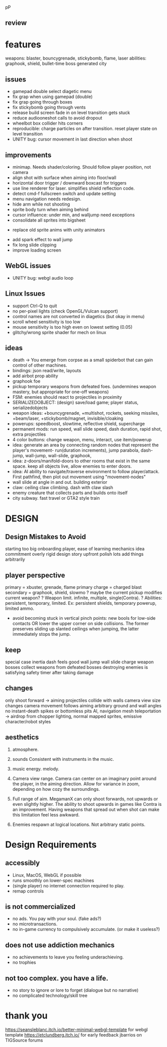 pP

## review

# features
weapons: blaster, bouncygrenade, stickybomb, flame, laser
abilities: graphook, shield, bullet-time
boss
generated city

## issues
- gamepad double select diagetic menu
- fix grap when using gamepad (double)
- fix grap going through boxes
- fix stickybomb going through vents
- release build screen fade in on level transition gets stuck
- reduce audiooneshot calls to avoid dropout
- wheelbot box collider hits corners
- reproducible: charge particles on after transition. reset player state on level transition
- UNITY bug: cursor movement in last direction when shoot

## improvements
- minimap. Needs shader/coloring. Should follow player position, not camera
- align shot with surface when aiming into floor/wall
- horizontal door trigger / downward boxcast for triggers
- use line renderer for laser. simplifies shield reflection code.
- detect cmd-f fullscreen switch and update setting
- menu navigation needs redesign.
- hide arm while not shooting
- sprite body turn when aiming behind
- cursor influence: under min, and walljump need exceptions
- consolidate all sprites into bigsheet
+ replace old sprite anims with unity animators
- add spark effect to wall jump
- fix long slide clipping
- improve loading screen

## WebGL issues
- UNITY bug: webgl audio loop

## Linux Issues
- support Ctrl-Q to quit
- no per-pixel lights (check OpenGL/Vulcan support)
- control names are not converted in diagetics (but okay in menu)
- scroll wheel sensitivity is too low
- mouse sensitivity is too high even on lowest setting (0.05)
- glitchy/wrong sprite shader for mech on linux

## ideas
- death -> You emerge from corpse as a small spiderbot that can gain control of other machines.
- bindings: json read/write, layouts
- add airbot prop ability
- graphook foe
- pickup temporary weapons from defeated foes. (undermines weapon mastery, but appropriate for one-off weapons)
- FSM: enemies should react to projectiles in proximity
- SERIALIZEDOBJECT: (design) save/load game; player status, serializedobjects
- weapon ideas: +bouncygrenade, +multishot, rockets, seeking missiles, +beam/laser, +stickybomb/magnet, invisible/cloaking
- powerups: speedboost, slowtime, reflective shield, supercharge
- permanent mods: run speed, wall slide speed, dash duration, rapid shot, extra projectiles
- 4 color buttons: change weapon, menu, interact, use item/powerup
- idea: generate an area by connecting random nodes that represent the player's movement- run(duration increments), jump parabola, dash-jump, wall-jump, wall-slide, graphook,
- idea: z-doors/manifold-doors to other rooms that exist in the same space. keep all objects live, allow enemies to enter doors.
- idea: AI ability to navigate/traverse environment to follow player/attack. First pathfind, then plot out movement using "movement-nodes"
- wall slide at angle in and out. building exterior
- claw: ceiling claw climbing. dash with claw slash
- enemy creature that collects parts and builds onto itself
- city subway. fast travel or GTA2 style train

# DESIGN
## Design Mistakes to Avoid
starting too big
onboarding player, ease of learning mechanics
idea commitment
overly rigid design
story upfront
polish lots
add things arbitrarily

## player perspective
primary = xbuster, grenade, flame
primary charge = charged blast
secondary = graphook, shield, slowmo
? maybe the current pickup modifies current weapon?
? Weapon limit. infinite, multiple, single(Contra).
? Abilities: persistent, temporary, limited. Ex: persistent shields, temporary powerup, limited ammo.
- avoid becoming stuck in vertical pinch points: new bools for low-side contacts OR lower the upper corner on side collisions. The former preserves sliding up slanted ceilings when jumping, the latter immediately stops the jump.

## keep
special case inertia
dash feels good
wall jump
wall slide
charge weapon
bosses
collect weapons from defeated bosses
destroying enemies is satisfying
safety timer after taking damage

## changes
only shoot forward -> aiming
projectiles collide with walls
camera view size changes
camera movement follows aiming
arbitrary ground and wall angles
no instant-death spikes or bottomless pits
AI, navigation mesh
teleportation -> airdrop from chopper
lighting, normal mapped sprites, emissive
character/robot styles

## aesthetics
1. atmosphere.

2. sounds
Consistent with instruments in the music.
3. music
energy. melody.

1. Camera view range.
Camera can center on an imaginary point around the player, in the aiming direction. Allow for variance in zoom, depending on how cozy the surroundings.
2. Full range of aim.
MegamanX can only shoot forwards, not upwards or even slightly higher. The ability to shoot upwards in games like Contra is an improvement. Having weapons that spread out when shot can make this limitation feel less awkward.
3. Enemies respawn at logical locations.
Not arbitrary static points.

# Design Requirements
## accessibly
- Linux, MacOS, WebGL if possible
- runs smoothly on lower-spec machines
- (single player) no internet connection required to play.
- remap controls
## is not commercialized
- no ads. You pay with your soul. (fake ads?)
- no microtransactions.
- no in-game currency to compulsively accumulate. (or make it useless?)
## does not use addiction mechanics
- no achievements to leave you feeling underachieving.
- no trophies
## not too complex. you have a life.
- no story to ignore or lore to forget (dialogue but no narrative)
- no complicated technology/skill tree


# thank you
https://seansleblanc.itch.io/better-minimal-webgl-template for webgl template
https://etclundberg.itch.io/ for early feedback
jbarrios on TIGSource forums
